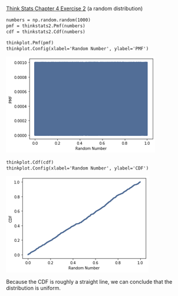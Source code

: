 [Think Stats Chapter 4 Exercise 2](http://greenteapress.com/thinkstats2/html/thinkstats2005.html#toc41) (a random distribution)

```{python}
numbers = np.random.random(1000)
pmf = thinkstats2.Pmf(numbers)
cdf = thinkstats2.Cdf(numbers)

```

```{python}
thinkplot.Pmf(pmf)
thinkplot.Config(xlabel='Random Number', ylabel='PMF')

```
![pmf](https://github.com/jonweisberg1/dsp/blob/JonWeisberg/images/pmf_random.png 'pmf')
```{python}
thinkplot.Cdf(cdf)
thinkplot.Config(xlabel='Random Number', ylabel='CDF')
```
![cdf](https://github.com/jonweisberg1/dsp/blob/JonWeisberg/images/cdf_random.png 'cdf')

Because the CDF is roughly a straight line, we can conclude that the distribution is uniform. 
